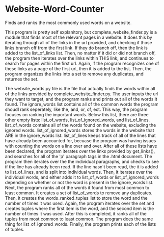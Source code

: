 # Website-Word-Counter
Finds and ranks the most commonly used words on a website.

This program is pretty self explanitory, but complete_website_finder.py is a module that finds most of the relevant pages in a website. It does this by iterating through all of the links in the url provided, and checking if those links branch off from the first link. If they do branch off, then the link is added to the list_of_links list. Then, no matter if it did or did not branch off, the program then iterates over the links within THIS link, and continues to search for pages within the first url. Again, if the program recognizes one of these links as a page of the first url, then it is added to the list.
Then, the program organizes the links into a set to remove any duplicates, and returnes the set.

The website_words.py file is the file that actually finds the words within all of the links provided by complete_website_finder.py. The user inputs the url they want to target, and the program ranks and prints out all of the words it found. The ignore_words list contains all of the common words the program shoudl rank seperately, like the, and, or, of, ect. This way, the program focuses on ranking the important words. Below this list, there are three other empty lists: list_of_words, list_of_ignored_words, and list_of_lines. list_of_words contains all of the words found on the website, excluding the ignored words. list_of_ignored_words stores the words in the website that ARE in the ignore_words list. list_of_lines keeps track of all of the lines that have already been accounted for, becuase the program was having issues with counting the words on a line over and over.
After all of these lists have been declared, the program iterates over the links provided by get_links(), and searches for all of the 'p' paragraph tags in the .html document. The program then iterates over the the individual paragraphs, and checks to see if the line has already been read. If the line hasn't been read, the it is added to list_of_lines, and is split into individual words. Then, it iterates over the individual words, and either adds it to list_of_words or list_of_ignored_words depending on whether or not the word is present in the ignore_words list.
Next, the program ranks all of the words it found from most common to least common. It creates a set of list_of_words to remove any duplicates. Then, it creates the words_ranked_tuples list to store the word and the number of times it was used. Again, the program iterates over the set and creates tuples where the first item is the word, and the second item is the number of times it was used. After this is completed, it ranks all of the tuples from most common to least common. The program does the same thing for list_of_ignored_words.
Finally, the program prints each of the lists of tuples.
